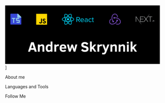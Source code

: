 [![Header](https://github.com/Exigoll/exigoll/blob/master/assets/logo.png)](https://exigoll.github.io/portfolio)]

About me

Languages and Tools

Follow Me
